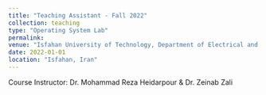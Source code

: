 ```yaml
---
title: "Teaching Assistant - Fall 2022"
collection: teaching
type: "Operating System Lab"
permalink:
venue: "Isfahan University of Technology, Department of Electrical and Computer Engineering"
date: 2022-01-01
location: "Isfahan, Iran"
---
```


Course Instructor: Dr. Mohammad Reza Heidarpour & Dr. Zeinab Zali
